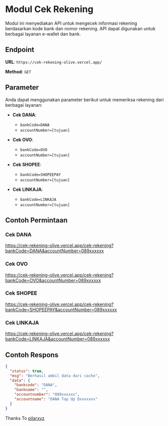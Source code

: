 # Modul Cek Rekening

Modul ini menyediakan API untuk mengecek informasi rekening berdasarkan kode bank dan nomor rekening. API dapat digunakan untuk berbagai layanan e-wallet dan bank.

## Endpoint

**URL**: `https://cek-rekening-olive.vercel.app/`

**Method**: `GET`

## Parameter

Anda dapat menggunakan parameter berikut untuk memeriksa rekening dari berbagai layanan:

- **Cek DANA**:
  - `bankCode=DANA`
  - `accountNumber=[tujuan]`

- **Cek OVO**:
  - `bankCode=OVO`
  - `accountNumber=[tujuan]`

- **Cek SHOPEE**:
  - `bankCode=SHOPEEPAY`
  - `accountNumber=[tujuan]`

- **Cek LINKAJA**:
  - `bankCode=LINKAJA`
  - `accountNumber=[tujuan]`

## Contoh Permintaan

### Cek DANA
https://cek-rekening-olive.vercel.app/cek-rekening?bankCode=DANA&accountNumber=089xxxxxx

### Cek OVO
https://cek-rekening-olive.vercel.app/cek-rekening?bankCode=OVO&accountNumber=089xxxxxx

### Cek SHOPEE

https://cek-rekening-olive.vercel.app/cek-rekening?bankCode=SHOPEEPAY&accountNumber=089xxxxxx


### Cek LINKAJA

https://cek-rekening-olive.vercel.app/cek-rekening?bankCode=LINKAJA&accountNumber=089xxxxxx


## Contoh Respons

```json
{
  "status": true,
  "msg": "Berhasil ambil data dari cache",
  "data": {
    "bankcode": "DANA",
    "bankname": "",
    "accountnumber": "089xxxxxx",
    "accountname": "DANA Top Up Dxxxxxxx"
  }
}
```

 Thanks To
[pilarxyz](https://github.com/pilarxyz/cek-rekening)
